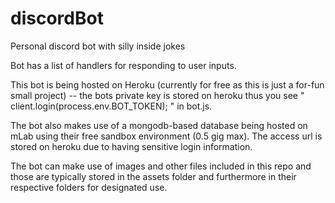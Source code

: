 # discordBot
Personal discord bot with silly inside jokes 

Bot has a list of handlers for responding to user inputs. 

This bot is being hosted on Heroku (currently for free as this is just a for-fun small project) -- the bots private key is stored on heroku 
thus you see " client.login(process.env.BOT_TOKEN); " in bot.js.

The bot also makes use of a mongodb-based database being hosted on mLab using their free sandbox environment (0.5 gig max). The access url is stored on heroku due to having sensitive login information. 

The bot can make use of images and other files included in this repo and those are typically stored in the assets folder and furthermore in their respective folders for designated use. 
